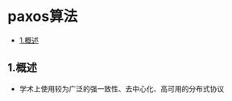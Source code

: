 # paxos算法

<!-- vim-markdown-toc Marked -->

* [1.概述](#1.概述)

<!-- vim-markdown-toc -->

## 1.概述

- 学术上使用较为广泛的强一致性、去中心化、高可用的分布式协议


